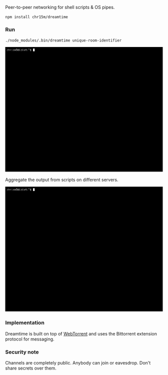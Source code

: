 Peer-to-peer networking for shell scripts & OS pipes.

	npm install chr15m/dreamtime

### Run

	./node_modules/.bin/dreamtime unique-room-identifier

![Screencast of dreamtime connecting to two servers and local](./screencast.gif)

Aggregate the output from scripts on different servers.

![Screencast of dreamtime aggregating script output](./screencast-2.gif)

### Implementation

Dreamtime is built on top of [WebTorrent](https://webtorrent.io/) and uses the Bittorrent extension protocol for messaging.

### Security note

Channels are completely public. Anybody can join or eavesdrop. Don't share secrets over them.

